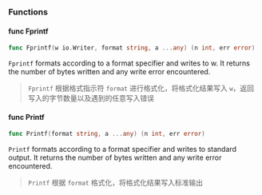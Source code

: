### Functions 
#### func Fprintf

```go
func Fprintf(w io.Writer, format string, a ...any) (n int, err error)
```

`Fprintf` formats according to a format specifier and writes to w. It returns the number of bytes written and any write error encountered.

>  `Fprintf` 根据格式指示符 `format` 进行格式化，将格式化结果写入 `w`，返回写入的字节数量以及遇到的任意写入错误

#### func Printf

```go
func Printf(format string, a ...any) (n int, err error)
```

`Printf` formats according to a format specifier and writes to standard output. It returns the number of bytes written and any write error encountered.

>  `Printf` 根据 `format` 格式化，将格式化结果写入标准输出


